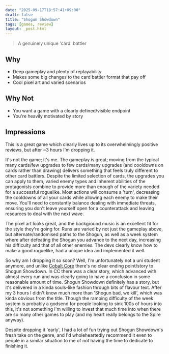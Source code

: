 ```yaml
---
date: "2025-09-17T18:57:41+09:00"
draft: false
title: "Shogun Showdown"
tags: [games, review]
layout: _post.html
---
```


> A genuinely unique 'card' battler

## Why

- Deep gameplay and plenty of replayability
- Makes some big changes to the card battler format that pay off
- Cool pixel art and varied scenarios

## Why Not

- You want a game with a clearly defined/visible endpoint
- You're heavily motivated by story

## Impressions

This is a great game which clearly lives up to its overwhelmingly positive reviews, but after ~3 hours I'm dropping it.

It's not the game; it's me. The gameplay is great; moving from the typical many cards/few upgrades to few cards/many upgrades (and cooldowns on cards rather than drawing) delivers something that feels truly different to other card battlers. Despite the limited selection of cards, the upgrades you can apply to them, varied enemy types and inherent abilities of the protagonists combine to provide more than enough of the variety needed for a successful roguelike. Most actions will consume a 'turn', decreasing the cooldowns of all your cards while allowing each enemy to make their move. You'll need to constantly balance dealing with immediate threats, ensuring you don't leave yourself open for a counterattack and leaving resources to deal with the next wave.

The pixel art looks great, and the background music is an excellent fit for the style they're going for. Runs are varied by not just the gameplay above, but alternate/randomised paths to the Shogun, as well as a week system where after defeating the Shogun you advance to the next day, increasing his difficulty and that of all other enemies. The devs clearly know how to make a good roguelike, had a unique idea and implemented it well.

So why am I dropping it so soon? Well, I'm unfortunately not a uni student anymore, and unlike [Cobalt Core](/games/reviews/cobalt_core.md) there's no clear ending point/story to Shogun Showdown. In CC there was a clear story, which advanced with almost every run and was clearly going to have a conclusion in some reasonable amount of time. Shogun Showdown definitely has a story, but it's delivered in a kinda souls-like fashion through bits of flavour text. After my 3 hours I didn't know much more than 'Shogun bad, we kill', which was kinda obvious from the title. Though the ramping difficulty of the week system is probably a godsend for people looking to sink 100s of hours into this, it's not something I'm willing to invest that much time into when there are so many other games to play (and my heart really belongs to the Spire anyway).

Despite dropping it 'early', I had a lot of fun trying out Shogun Showdown's fresh take on the genre, and I'd wholeheartedly recommend it even to people in a similar situation to me of not having the time to dedicate to finishing it.
